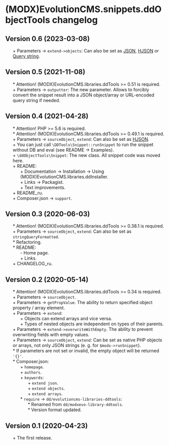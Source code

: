 # (MODX)EvolutionCMS.snippets.ddObjectTools changelog


## Version 0.6 (2023-03-08)
* \+ Parameters → `extend->objects`: Can also be set as [JSON](https://en.wikipedia.org/wiki/JSON), [HJSON](https://hjson.github.io/) or [Query string](https://en.wikipedia.org/wiki/Query_string).


## Version 0.5 (2021-11-08)
* \* Attention! (MODX)EvolutionCMS.libraries.ddTools >= 0.51 is required.
* \+ Parameters → `outputter`: The new parameter. Allows to forcibly convert the snippet result into a JSON object/array or URL-encoded query string if needed.


## Version 0.4 (2021-04-28)
* \* Attention! PHP >= 5.6 is required.
* \* Attention! (MODX)EvolutionCMS.libraries.ddTools >= 0.49.1 is required.
* \+ Parameters → `sourceObject`, `extend`: Can also be set as [HJSON](https://hjson.github.io/).
* \+ You can just call `\DDTools\Snippet::runSnippet` to run the snippet without DB and eval (see README → Examples).
* \+ `\ddObjectTools\Snippet`: The new class. All snippet code was moved here.
* \+ README:
	* \+ Documentation → Installation → Using (MODX)EvolutionCMS.libraries.ddInstaller.
	* \+ Links → Packagist.
	* \+ Text improvements.
* \+ README_ru.
* \+ Composer.json → `support`.


## Version 0.3 (2020-06-03)
* \* Attention! (MODX)EvolutionCMS.libraries.ddTools >= 0.38.1 is required.
* \+ Parameters → `sourceObject`, `extend`: Can also be set as `stringQueryFormatted`.
* \* Refactoring.
* \* README:
	* \- Home page.
	* \+ Links.
* \+ CHANGELOG_ru.


## Version 0.2 (2020-05-14)
* \* Attention! (MODX)EvolutionCMS.libraries.ddTools >= 0.34 is required.
* \+ Parameters → `sourceObject`.
* \+ Parameters → `getPropValue`. The ability to return specified object property / array element.
* \+ Parameters → `extend`:
	* \+ Objects can extend arrays and vice versa.
	* \+ Types of nested objects are independent on types of their parents.
* \+ Parameters → `extend->overwriteWithEmpty`. The ability to prevent overwriting fields with empty values.
* \+ Parameters → `sourceObject`, `extend`: Can be set as native PHP objects or arrays, not only JSON strings (e. g. for `$modx->runSnippet`).
* \* If parameters are not set or invalid, the empty object will be returned `'{}'`.
* \* Composer.json:
	* \+ `homepage`.
	* \+ `authors`.
	* \+ `keywords`:
		* \+ `extend json`.
		* \+ `extend objects`.
		* \+ `extend arrays`.
	* \* `require` → `dd/evolutioncms-libraries-ddtools`:
		* \* Renamed from `dd/modxevo-library-ddtools`.
		* \* Version format updated.


## Version 0.1 (2020-04-23)
* \+ The first release.


<link rel="stylesheet" type="text/css" href="https://DivanDesign.ru/assets/files/ddMarkdown.css" />
<style>ul{list-style:none;}</style>